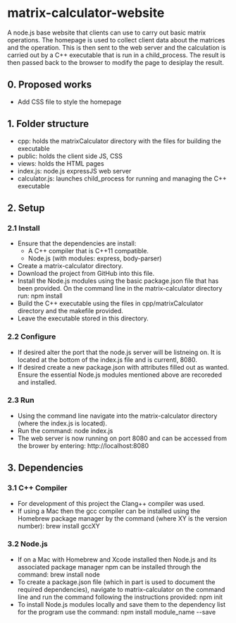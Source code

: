 # matrix-calculator-website
A node.js base website that clients can use to carry out basic matrix operations. The homepage is used to collect client data about the matrices and the operation. This is then sent to the web server and the calculation is carried out by a C++ executable that is run in a child_process. The result is then passed back to the browser to modify the page to desiplay the result.

## 0. Proposed works

- Add CSS file to style the homepage

## 1. Folder structure

- cpp: holds the matrixCalculator directory with the files for building the executable
- public: holds the client side JS, CSS
- views: holds the HTML pages
- index.js: node.js expressJS web server
- calculator.js: launches child_process for running and managing the C++ executable

## 2. Setup

### 2.1 Install

- Ensure that the dependencies are install:
  - A C++ compiler that is C++11 compatible.
  - Node.js (with modules: express, body-parser)
- Create a matrix-calculator directory.
- Download the project from GitHub into this file.
- Install the Node.js modules using the basic package.json file that has been provided. On the command line in the matrix-calculator directory run: npm install
- Build the C++ executable using the files in cpp/matrixCalculator directory and the makefile provided.
- Leave the executable stored in this directory.

### 2.2 Configure

- If desired alter the port that the node.js server will be listneing on. It is located at the bottom of the index.js file and is currentl, 8080.
- If desired create a new package.json with attributes filled out as wanted. Ensure the essential Node.js modules mentioned above are recoreded and installed.

### 2.3 Run

- Using the command line navigate into the matrix-calculator directory (where the index.js is located).
- Run the command: node index.js
- The web server is now running on port 8080 and can be accessed from the brower by entering: http://localhost:8080

## 3. Dependencies

### 3.1 C++ Compiler

- For development of this project the Clang++ compiler was used.
- If using a Mac then the gcc compiler can be installed using the Homebrew package manager by the command (where XY is the version number): brew install gccXY

### 3.2 Node.js

- If on a Mac with Homebrew and Xcode installed then Node.js and its associated package manager npm can be installed through the command: brew install node
- To create a package.json file (which in part is used to document the required dependencies), navigate to matrix-calculator on the command line and run the command following the instructions provided: npm init
- To install Node.js modules locally and save them to the dependency list for the program use the command: npm install module_name --save
